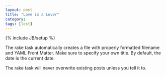 ```yaml
---
layout: post
title: "Love is a Lover"
category: 
tags: [lost]
---
```

{% include JB/setup %}

The rake task automatically creates a file with properly formatted filename and YAML Front Matter. Make sure to specify your own title. By default, the date is the current date.

The rake task will never overwrite existing posts unless you tell it to.
